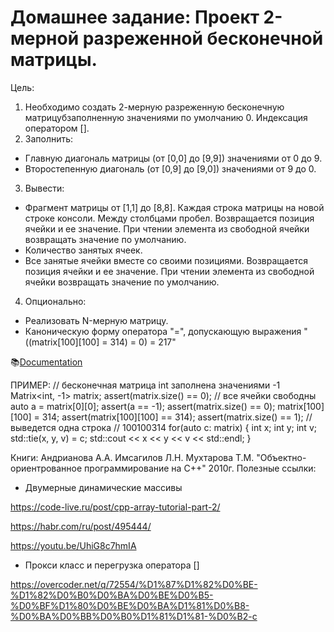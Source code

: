 # Домашнее задание: Проект 2-мерной разреженной бесконечной матрицы.

Цель:
1. Необходимо создать 2-мерную разреженную бесконечную матрицубзаполненную значениями по умолчанию 0. Индексация оператором [].
2. Заполнить:
 - Главную диагональ матрицы (от [0,0] до [9,9]) значениями от 0 до 9.
 - Второстепенную диагональ  (от [0,9] до [9,0]) значениями от 9 до 0.    
3. Вывести:
 - Фрагмент матрицы от [1,1] до [8,8]. Каждая строка матрицы на новой строке консоли. Между столбцами пробел. Возвращается позиция ячейки и ее значение. При чтении элемента из свободной ячейки возвращать значение по умолчанию.
 - Количество занятых ячеек. 
 - Все занятые ячейки вместе со своими позициями. Возвращается позиция ячейки и ее значение. При чтении элемента из свободной ячейки возвращать значение по умолчанию.
4. Опционально: 
 - Реализовать N-мерную матрицу.
 - Каноническую форму оператора "=", допускающую выражения "((matrix[100][100] = 314) = 0) = 217"


📚[Documentation]()

ПРИМЕР:
// бесконечная матрица int заполнена значениями -1 
Matrix<int, -1> matrix; 
assert(matrix.size() == 0); // все ячейки свободны
auto a = matrix[0][0]; 
assert(a == -1); 
assert(matrix.size() == 0);
matrix[100][100] = 314; 
assert(matrix[100][100] == 314); 
assert(matrix.size() == 1);
// выведется одна строка // 100100314 
for(auto c: matrix) {
int x; 
int y; 
int v; 
std::tie(x, y, v) = c; 
std::cout << x << y << v << std::endl;
}


Книги:
Андрианова А.А. Имсагилов Л.Н. Мухтарова Т.М. "Объектно-ориентрованное программирование на С++" 2010г.
Полезные ссылки:
- Двумерные динамические массивы

https://code-live.ru/post/cpp-array-tutorial-part-2/

https://habr.com/ru/post/495444/

https://youtu.be/UhiG8c7hmIA

- Прокси класс и перегрузка оператора []

https://overcoder.net/q/72554/%D1%87%D1%82%D0%BE-%D1%82%D0%B0%D0%BA%D0%BE%D0%B5-%D0%BF%D1%80%D0%BE%D0%BA%D1%81%D0%B8-%D0%BA%D0%BB%D0%B0%D1%81%D1%81-%D0%B2-c
